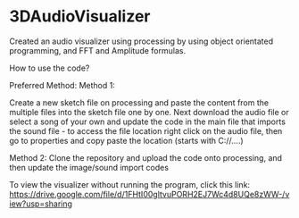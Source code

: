 # 3DAudioVisualizer
Created an audio visualizer using processing by using object orientated programming, and FFT and Amplitude formulas. 



How to use the code?

Preferred Method: Method 1:

Create a new sketch file on processing and paste the content from the multiple files into the sketch file one by one.
Next download the audio file or select a song of your own and update the code in the main file that imports the sound file - to access the file location right click on the audio file, then go to properties and copy paste the location (starts with C://....)


Method 2: Clone the repository and upload the code onto processing, and then update the image/sound import codes

To view the visualizer without running the program, click this link: https://drive.google.com/file/d/1FHtI00gltvuPORH2EJ7Wc4d8UQe8zWW-/view?usp=sharing
